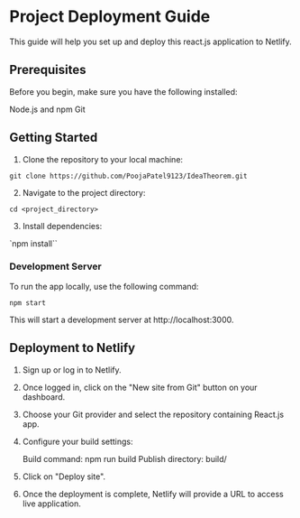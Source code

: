 # Project Deployment Guide
This guide will help you set up and deploy this react.js application to Netlify.

## Prerequisites

Before you begin, make sure you have the following installed:

Node.js and npm
Git

## Getting Started

1. Clone the repository to your local machine:

`git clone https://github.com/PoojaPatel9123/IdeaTheorem.git`

2. Navigate to the project directory:

`cd <project_directory>`

3. Install dependencies:

`npm install``

### Development Server

To run the app locally, use the following command:

`npm start`

This will start a development server at http://localhost:3000.


## Deployment to Netlify

1. Sign up or log in to Netlify.

2. Once logged in, click on the "New site from Git" button on your dashboard.

3. Choose your Git provider and select the repository containing React.js app.

4. Configure your build settings:

    Build command: npm run build
    Publish directory: build/

5. Click on "Deploy site".

6. Once the deployment is complete, Netlify will provide a URL to access live application.
